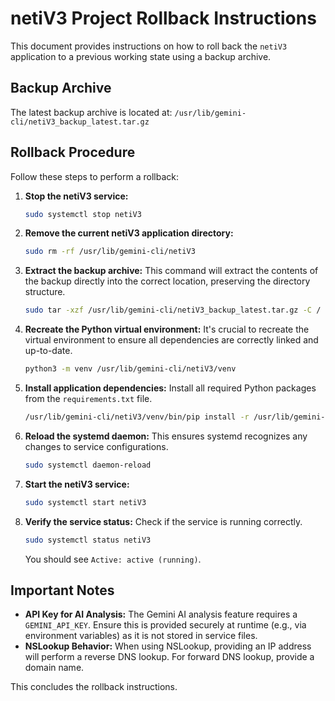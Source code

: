 # netiV3 Project Rollback Instructions

This document provides instructions on how to roll back the `netiV3` application to a previous working state using a backup archive.

## Backup Archive

The latest backup archive is located at: `/usr/lib/gemini-cli/netiV3_backup_latest.tar.gz`

## Rollback Procedure

Follow these steps to perform a rollback:

1.  **Stop the netiV3 service:**
    ```bash
    sudo systemctl stop netiV3
    ```

2.  **Remove the current netiV3 application directory:**
    ```bash
    sudo rm -rf /usr/lib/gemini-cli/netiV3
    ```

3.  **Extract the backup archive:**
    This command will extract the contents of the backup directly into the correct location, preserving the directory structure.
    ```bash
    sudo tar -xzf /usr/lib/gemini-cli/netiV3_backup_latest.tar.gz -C /
    ```

4.  **Recreate the Python virtual environment:**
    It's crucial to recreate the virtual environment to ensure all dependencies are correctly linked and up-to-date.
    ```bash
    python3 -m venv /usr/lib/gemini-cli/netiV3/venv
    ```

5.  **Install application dependencies:**
    Install all required Python packages from the `requirements.txt` file.
    ```bash
    /usr/lib/gemini-cli/netiV3/venv/bin/pip install -r /usr/lib/gemini-cli/netiV3/requirements.txt
    ```

6.  **Reload the systemd daemon:**
    This ensures systemd recognizes any changes to service configurations.
    ```bash
    sudo systemctl daemon-reload
    ```

7.  **Start the netiV3 service:**
    ```bash
    sudo systemctl start netiV3
    ```

8.  **Verify the service status:**
    Check if the service is running correctly.
    ```bash
    sudo systemctl status netiV3
    ```
    You should see `Active: active (running)`.

## Important Notes

*   **API Key for AI Analysis:** The Gemini AI analysis feature requires a `GEMINI_API_KEY`. Ensure this is provided securely at runtime (e.g., via environment variables) as it is not stored in service files.
*   **NSLookup Behavior:** When using NSLookup, providing an IP address will perform a reverse DNS lookup. For forward DNS lookup, provide a domain name.

This concludes the rollback instructions.